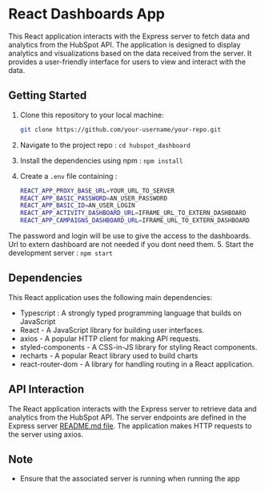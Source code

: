 # React Dashboards App

This React application interacts with the Express server to fetch data and analytics from the HubSpot API. The application is designed to display analytics and visualizations based on the data received from the server. It provides a user-friendly interface for users to view and interact with the data.

## Getting Started

1. Clone this repository to your local machine:

   ```bash
   git clone https://github.com/your-username/your-repo.git
2. Navigate to the project repo : `cd hubspot_dashboard`
3. Install the dependencies using npm : `npm install`
4. Create a `.env` file containing :
   ```bash
   REACT_APP_PROXY_BASE_URL=YOUR_URL_TO_SERVER
   REACT_APP_BASIC_PASSWORD=AN_USER_PASSWORD
   REACT_APP_BASIC_ID=AN_USER_LOGIN
   REACT_APP_ACTIVITY_DASHBOARD_URL=IFRAME_URL_TO_EXTERN_DASHBOARD
   REACT_APP_CAMPAIGNS_DASHBOARD_URL=IFRAME_URL_TO_EXTERN_DASHBOARD
The password and login will be use to give the access to the dashboards. Url to extern dashboard are not needed if you dont need them.
5. Start the development server : `npm start`

## Dependencies

This React application uses the following main dependencies:
- Typescript : A strongly typed programming language that builds on JavaScript
- React - A JavaScript library for building user interfaces.
- axios - A popular HTTP client for making API requests.
- styled-components - A CSS-in-JS library for styling React components.
- recharts - A popular React library used to build charts
- react-router-dom - A library for handling routing in a React application.

## API Interaction

The React application interacts with the Express server to retrieve data and analytics from the HubSpot API. The server endpoints are defined in the Express server [README.md file](https://github.com/guilhem-cros/BackEnd-Econet). The application makes HTTP requests to the server using axios.

## Note

- Ensure that the associated server is running when running the app
